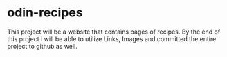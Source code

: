 # odin-recipes

This project will be a website that contains pages of recipes.
By the end of this project I will be able to utilize Links, Images and committed the entire project to github as well.